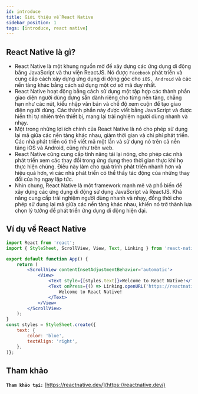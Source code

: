 ```yaml
---
id: introduce
title: Giới thiệu về React Native
sidebar_position: 1
tags: [introduce, react native]
---
```


## React Native là gì?

-   React Native là một khung nguồn mở để xây dựng các ứng dụng di động bằng JavaScript và thư viện ReactJS. Nó được `Facebook` phát triển và cung cấp cách xây dựng ứng dụng di động gốc cho `iOS, Android` và các nền tảng khác bằng cách sử dụng một cơ sở mã duy nhất.
-   React Native hoạt động bằng cách sử dụng một tập hợp các thành phần giao diện người dùng dựng sẵn dành riêng cho từng nền tảng, chẳng hạn như các nút, kiểu nhập văn bản và chế độ xem cuộn để tạo giao diện người dùng. Các thành phần này được viết bằng JavaScript và được hiển thị tự nhiên trên thiết bị, mang lại trải nghiệm người dùng nhanh và nhạy.
-   Một trong những lợi ích chính của React Native là nó cho phép sử dụng lại mã giữa các nền tảng khác nhau, giảm thời gian và chi phí phát triển. Các nhà phát triển có thể viết mã một lần và sử dụng nó trên cả nền tảng iOS và Android, cũng như trên web.
-   React Native cũng cung cấp tính năng tải lại nóng, cho phép các nhà phát triển xem các thay đổi trong ứng dụng theo thời gian thực khi họ thực hiện chúng. Điều này làm cho quá trình phát triển nhanh hơn và hiệu quả hơn, vì các nhà phát triển có thể thấy tác động của những thay đổi của họ ngay lập tức.
-   Nhìn chung, React Native là một framework mạnh mẽ và phổ biến để xây dựng các ứng dụng di động sử dụng JavaScript và ReactJS. Khả năng cung cấp trải nghiệm người dùng nhanh và nhạy, đồng thời cho phép sử dụng lại mã giữa các nền tảng khác nhau, khiến nó trở thành lựa chọn lý tưởng để phát triển ứng dụng di động hiện đại.

## Ví dụ về React Native

```jsx
import React from 'react';
import { StyleSheet, ScrollView, View, Text, Linking } from 'react-native';

export default function App() {
    return (
        <ScrollView contentInsetAdjustmentBehavior='automatic'>
            <View>
                <Text style={[styles.text]}>Welcome to React Native!</Text>
                <Text onPress={() => Linking.openURL('https://reactnative.dev')}>
                    Welcome to React Native!
                </Text>
            </View>
        </ScrollView>
    );
}
const styles = StyleSheet.create({
    text: {
        color: 'blue',
        textAlign: 'right',
    },
)};
```

## Tham khảo

**`Tham khảo tại:`** [https://reactnative.dev/](https://reactnative.dev/)
